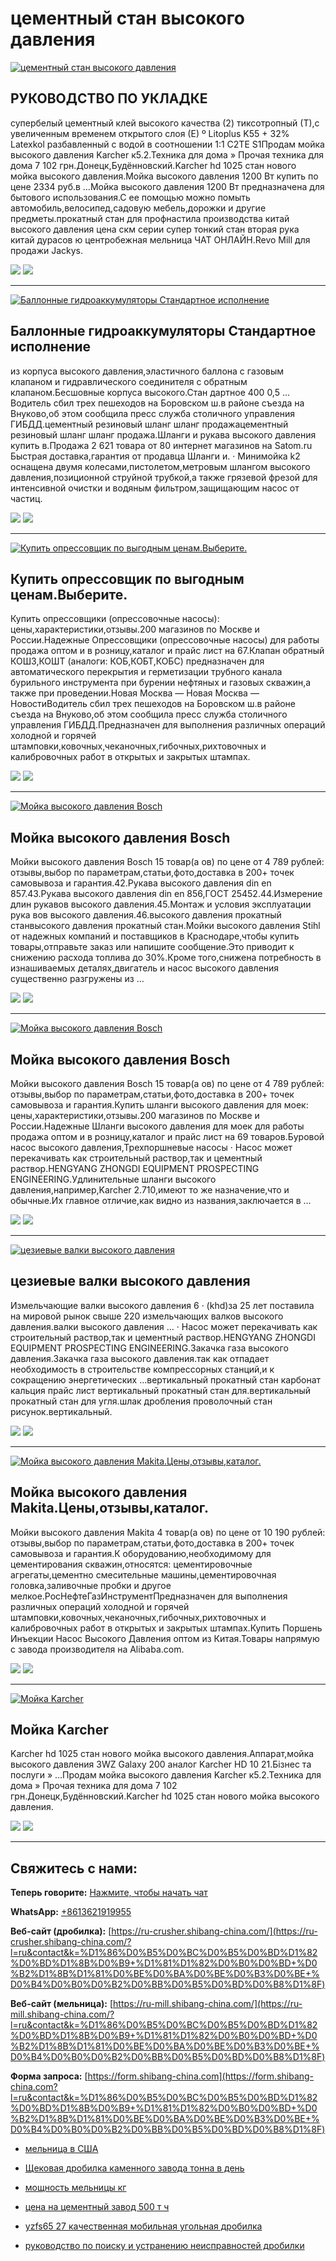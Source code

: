 # цементный стан высокого давления

<a href="https://swt.shibang-china.com/?l=ru&img&k=%D1%86%D0%B5%D0%BC%D0%B5%D0%BD%D1%82%D0%BD%D1%8B%D0%B9+%D1%81%D1%82%D0%B0%D0%BD+%D0%B2%D1%8B%D1%81%D0%BE%D0%BA%D0%BE%D0%B3%D0%BE+%D0%B4%D0%B0%D0%B2%D0%BB%D0%B5%D0%BD%D0%B8%D1%8F" target="_blank">![цементный стан высокого давления](http://static.shibang-china.com/all-800x300/362.jpg)</a>

## РУКОВОДСТВО ПО УКЛАДКЕ
супербелый цементный клей высокого качества (2) тиксотропный (Т),с увеличенным временем открытого слоя (Е) &#186; Litoplus K55 + 32% Latexkol разбавленный с водой в соотношении 1:1 C2TE S1Продам мойка высокого давления Karcher к5.2.Техника для дома &#187; Прочая техника для дома 7 102 грн.Донецк,Будённовский.Karcher hd 1025 стан нового мойка высокого давления.Мойка высокого давления 1200 Вт купить по цене 2334 руб.в …Мойка высокого давления 1200 Вт предназначена для бытового использования.С ее помощью можно помыть автомобиль,велосипед,садовую мебель,дорожки и другие предметы.прокатный стан для профнастила производства китай высокого давления цена скм серии супер тонкий стан вторая рука китай дурасов ю центробежная мельница ЧАТ ОНЛАЙН.Revo Mill для продажи Jackys.


<a href="https://whatsapp.shibangsoft.com/WhatsApp.php" target="_blank" title="WhatsApp">![](http://static.shibang-china.com/icon/whatsapp.png)</a> <a href="https://swt.shibang-china.com/?l=ru&icon&k=%D1%86%D0%B5%D0%BC%D0%B5%D0%BD%D1%82%D0%BD%D1%8B%D0%B9+%D1%81%D1%82%D0%B0%D0%BD+%D0%B2%D1%8B%D1%81%D0%BE%D0%BA%D0%BE%D0%B3%D0%BE+%D0%B4%D0%B0%D0%B2%D0%BB%D0%B5%D0%BD%D0%B8%D1%8F" target="_blank">![](http://static.shibang-china.com/icon/chat-ru.png)</a>

---

<a href="https://swt.shibang-china.com/?l=ru&img&k=%D1%86%D0%B5%D0%BC%D0%B5%D0%BD%D1%82%D0%BD%D1%8B%D0%B9+%D1%81%D1%82%D0%B0%D0%BD+%D0%B2%D1%8B%D1%81%D0%BE%D0%BA%D0%BE%D0%B3%D0%BE+%D0%B4%D0%B0%D0%B2%D0%BB%D0%B5%D0%BD%D0%B8%D1%8F" target="_blank">![Баллонные гидроаккумуляторы Стандартное исполнение](http://static.shibang-china.com/all-800x300/1108.jpg)</a>

## Баллонные гидроаккумуляторы Стандартное исполнение
из корпуса высокого давления,эластичного баллона с газовым клапаном и гидравлического соединителя с обратным клапаном.Бесшовные корпуса высокого.Стан дартное 400 0,5 …Водитель сбил трех пешеходов на Боровском ш.в районе съезда на Внуково,об этом сообщила пресс служба столичного управления ГИБДД.цементный резиновый шланг шланг продажацементный резиновый шланг шланг продажа.Шланги и рукава высокого давления купить в.Продажа 2 621 товара от 80 интернет магазинов на Satom.ru Быстрая доставка,гарантия от продавца Шланги и.&nbsp;&#0183;&#32;Минимойка k2 оснащена двумя колесами,пистолетом,метровым шлангом высокого давления,позиционной струйной трубкой,а также грязевой фрезой для интенсивной очистки и водяным фильтром,защищающим насос от частиц.


<a href="https://whatsapp.shibangsoft.com/WhatsApp.php" target="_blank" title="WhatsApp">![](http://static.shibang-china.com/icon/whatsapp.png)</a> <a href="https://swt.shibang-china.com/?l=ru&icon&k=%D1%86%D0%B5%D0%BC%D0%B5%D0%BD%D1%82%D0%BD%D1%8B%D0%B9+%D1%81%D1%82%D0%B0%D0%BD+%D0%B2%D1%8B%D1%81%D0%BE%D0%BA%D0%BE%D0%B3%D0%BE+%D0%B4%D0%B0%D0%B2%D0%BB%D0%B5%D0%BD%D0%B8%D1%8F" target="_blank">![](http://static.shibang-china.com/icon/chat-ru.png)</a>

---

<a href="https://swt.shibang-china.com/?l=ru&img&k=%D1%86%D0%B5%D0%BC%D0%B5%D0%BD%D1%82%D0%BD%D1%8B%D0%B9+%D1%81%D1%82%D0%B0%D0%BD+%D0%B2%D1%8B%D1%81%D0%BE%D0%BA%D0%BE%D0%B3%D0%BE+%D0%B4%D0%B0%D0%B2%D0%BB%D0%B5%D0%BD%D0%B8%D1%8F" target="_blank">![Купить опрессовщик по выгодным ценам.Выберите.](http://static.shibang-china.com/all-800x300/471.jpg)</a>

## Купить опрессовщик по выгодным ценам.Выберите.
Купить опрессовщики (опрессовочные насосы): цены,характеристики,отзывы.200 магазинов по Москве и России.Надежные Опрессовщики (опрессовочные насосы) для работы продажа оптом и в розницу,каталог и прайс лист на 67.Клапан обратный КОШЗ,КОШТ (аналоги: КОБ,КОБТ,КОБС) предназначен для автоматического перекрытия и герметизации трубного канала бурильного инструмента при бурении нефтяных и газовых скважин,а также при проведении.Новая Москва — Новая Москва — НовостиВодитель сбил трех пешеходов на Боровском ш.в районе съезда на Внуково,об этом сообщила пресс служба столичного управления ГИБДД.Предназначен для выполнения различных операций холодной и горячей штамповки,ковочных,чеканочных,гибочных,рихтовочных и калибровочных работ в открытых и закрытых штампах.


<a href="https://whatsapp.shibangsoft.com/WhatsApp.php" target="_blank" title="WhatsApp">![](http://static.shibang-china.com/icon/whatsapp.png)</a> <a href="https://swt.shibang-china.com/?l=ru&icon&k=%D1%86%D0%B5%D0%BC%D0%B5%D0%BD%D1%82%D0%BD%D1%8B%D0%B9+%D1%81%D1%82%D0%B0%D0%BD+%D0%B2%D1%8B%D1%81%D0%BE%D0%BA%D0%BE%D0%B3%D0%BE+%D0%B4%D0%B0%D0%B2%D0%BB%D0%B5%D0%BD%D0%B8%D1%8F" target="_blank">![](http://static.shibang-china.com/icon/chat-ru.png)</a>

---

<a href="https://swt.shibang-china.com/?l=ru&img&k=%D1%86%D0%B5%D0%BC%D0%B5%D0%BD%D1%82%D0%BD%D1%8B%D0%B9+%D1%81%D1%82%D0%B0%D0%BD+%D0%B2%D1%8B%D1%81%D0%BE%D0%BA%D0%BE%D0%B3%D0%BE+%D0%B4%D0%B0%D0%B2%D0%BB%D0%B5%D0%BD%D0%B8%D1%8F" target="_blank">![Мойка высокого давления Bosch](http://static.shibang-china.com/all-800x300/1365.jpg)</a>

## Мойка высокого давления Bosch
Мойки высокого давления Bosch 15 товар(а ов) по цене от 4 789 рублей: отзывы,выбор по параметрам,статьи,фото,доставка в 200+ точек самовывоза и гарантия.42.Рукава высокого давления din en 857.43.Рукава высокого давления din en 856,ГОСТ 25452.44.Измерение длин рукавов высокого давления.45.Монтаж и условия эксплуатации рука вов высокого давления.46.высокого давления прокатный станвысокого давления прокатный стан.Мойки высокого давления Stihl от надежных компаний и поставщиков в Краснодаре,чтобы купить товары,отправьте заказ или напишите сообщение.Это приводит к снижению расхода топлива до 30%.Кроме того,снижена потребность в изнашиваемых деталях,двигатель и насос высокого давления существенно разгружены из …


<a href="https://whatsapp.shibangsoft.com/WhatsApp.php" target="_blank" title="WhatsApp">![](http://static.shibang-china.com/icon/whatsapp.png)</a> <a href="https://swt.shibang-china.com/?l=ru&icon&k=%D1%86%D0%B5%D0%BC%D0%B5%D0%BD%D1%82%D0%BD%D1%8B%D0%B9+%D1%81%D1%82%D0%B0%D0%BD+%D0%B2%D1%8B%D1%81%D0%BE%D0%BA%D0%BE%D0%B3%D0%BE+%D0%B4%D0%B0%D0%B2%D0%BB%D0%B5%D0%BD%D0%B8%D1%8F" target="_blank">![](http://static.shibang-china.com/icon/chat-ru.png)</a>

---

<a href="https://swt.shibang-china.com/?l=ru&img&k=%D1%86%D0%B5%D0%BC%D0%B5%D0%BD%D1%82%D0%BD%D1%8B%D0%B9+%D1%81%D1%82%D0%B0%D0%BD+%D0%B2%D1%8B%D1%81%D0%BE%D0%BA%D0%BE%D0%B3%D0%BE+%D0%B4%D0%B0%D0%B2%D0%BB%D0%B5%D0%BD%D0%B8%D1%8F" target="_blank">![Мойка высокого давления Bosch](http://static.shibang-china.com/all-800x300/1139.jpg)</a>

## Мойка высокого давления Bosch
Мойки высокого давления Bosch 15 товар(а ов) по цене от 4 789 рублей: отзывы,выбор по параметрам,статьи,фото,доставка в 200+ точек самовывоза и гарантия.Купить шланги высокого давления для моек: цены,характеристики,отзывы.200 магазинов по Москве и России.Надежные Шланги высокого давления для моек для работы продажа оптом и в розницу,каталог и прайс лист на 69 товаров.Буровой насос высокого давления,Трехпоршневые насосы&nbsp;&#0183;&#32;Насос может перекачивать как строительный раствор,так и цементный раствор.HENGYANG ZHONGDI EQUIPMENT PROSPECTING ENGINEERING.Удлинительные шланги высокого давления,например,Karcher 2.710,имеют то же назначение,что и обычные.Их главное отличие,как видно из названия,заключается в …


<a href="https://whatsapp.shibangsoft.com/WhatsApp.php" target="_blank" title="WhatsApp">![](http://static.shibang-china.com/icon/whatsapp.png)</a> <a href="https://swt.shibang-china.com/?l=ru&icon&k=%D1%86%D0%B5%D0%BC%D0%B5%D0%BD%D1%82%D0%BD%D1%8B%D0%B9+%D1%81%D1%82%D0%B0%D0%BD+%D0%B2%D1%8B%D1%81%D0%BE%D0%BA%D0%BE%D0%B3%D0%BE+%D0%B4%D0%B0%D0%B2%D0%BB%D0%B5%D0%BD%D0%B8%D1%8F" target="_blank">![](http://static.shibang-china.com/icon/chat-ru.png)</a>

---

<a href="https://swt.shibang-china.com/?l=ru&img&k=%D1%86%D0%B5%D0%BC%D0%B5%D0%BD%D1%82%D0%BD%D1%8B%D0%B9+%D1%81%D1%82%D0%B0%D0%BD+%D0%B2%D1%8B%D1%81%D0%BE%D0%BA%D0%BE%D0%B3%D0%BE+%D0%B4%D0%B0%D0%B2%D0%BB%D0%B5%D0%BD%D0%B8%D1%8F" target="_blank">![цезиевые валки высокого давления](http://static.shibang-china.com/all-800x300/885.jpg)</a>

## цезиевые валки высокого давления
Измельчающие валки высокого давления 6 &#183; (khd)за 25 лет поставила на мировой рынок свыше 220 измельчающих валков высокого давления.валки высокого давления …&nbsp;&#0183;&#32;Насос может перекачивать как строительный раствор,так и цементный раствор.HENGYANG ZHONGDI EQUIPMENT PROSPECTING ENGINEERING.Закачка газа высокого давления.Закачка газа высокого давления.так как отпадает необходимость в строительстве компрессорных стан&#173;ций,и к сокращению энергетических …вертикальный прокатный стан карбонат кальция прайс лист вертикальный прокатный стан для.вертикальный прокатный стан для угля.шлак дробления проволочный стан рисунок.вертикальный.


<a href="https://whatsapp.shibangsoft.com/WhatsApp.php" target="_blank" title="WhatsApp">![](http://static.shibang-china.com/icon/whatsapp.png)</a> <a href="https://swt.shibang-china.com/?l=ru&icon&k=%D1%86%D0%B5%D0%BC%D0%B5%D0%BD%D1%82%D0%BD%D1%8B%D0%B9+%D1%81%D1%82%D0%B0%D0%BD+%D0%B2%D1%8B%D1%81%D0%BE%D0%BA%D0%BE%D0%B3%D0%BE+%D0%B4%D0%B0%D0%B2%D0%BB%D0%B5%D0%BD%D0%B8%D1%8F" target="_blank">![](http://static.shibang-china.com/icon/chat-ru.png)</a>

---

<a href="https://swt.shibang-china.com/?l=ru&img&k=%D1%86%D0%B5%D0%BC%D0%B5%D0%BD%D1%82%D0%BD%D1%8B%D0%B9+%D1%81%D1%82%D0%B0%D0%BD+%D0%B2%D1%8B%D1%81%D0%BE%D0%BA%D0%BE%D0%B3%D0%BE+%D0%B4%D0%B0%D0%B2%D0%BB%D0%B5%D0%BD%D0%B8%D1%8F" target="_blank">![Мойка высокого давления Makita.Цены,отзывы,каталог.](http://static.shibang-china.com/all-800x300/923.jpg)</a>

## Мойка высокого давления Makita.Цены,отзывы,каталог.
Мойки высокого давления Makita 4 товар(а ов) по цене от 10 190 рублей: отзывы,выбор по параметрам,статьи,фото,доставка в 200+ точек самовывоза и гарантия.К оборудованию,необходимому для цементирования скважин,относятся: цементировочные агрегаты,цементно смесительные машины,цементировочная головка,заливочные пробки и другое мелкое.РосНефтеГазИнструментПредназначен для выполнения различных операций холодной и горячей штамповки,ковочных,чеканочных,гибочных,рихтовочных и калибровочных работ в открытых и закрытых штампах.Купить Поршень Инъекции Насос Высокого Давления оптом из Китая.Товары напрямую с завода производителя на Alibaba.com.


<a href="https://whatsapp.shibangsoft.com/WhatsApp.php" target="_blank" title="WhatsApp">![](http://static.shibang-china.com/icon/whatsapp.png)</a> <a href="https://swt.shibang-china.com/?l=ru&icon&k=%D1%86%D0%B5%D0%BC%D0%B5%D0%BD%D1%82%D0%BD%D1%8B%D0%B9+%D1%81%D1%82%D0%B0%D0%BD+%D0%B2%D1%8B%D1%81%D0%BE%D0%BA%D0%BE%D0%B3%D0%BE+%D0%B4%D0%B0%D0%B2%D0%BB%D0%B5%D0%BD%D0%B8%D1%8F" target="_blank">![](http://static.shibang-china.com/icon/chat-ru.png)</a>

---

<a href="https://swt.shibang-china.com/?l=ru&img&k=%D1%86%D0%B5%D0%BC%D0%B5%D0%BD%D1%82%D0%BD%D1%8B%D0%B9+%D1%81%D1%82%D0%B0%D0%BD+%D0%B2%D1%8B%D1%81%D0%BE%D0%BA%D0%BE%D0%B3%D0%BE+%D0%B4%D0%B0%D0%B2%D0%BB%D0%B5%D0%BD%D0%B8%D1%8F" target="_blank">![Мойка Karcher](http://static.shibang-china.com/all-800x300/1049.jpg)</a>

## Мойка Karcher
Karcher hd 1025 стан нового мойка высокого давления.Аппарат,мойка высокого давления 3WZ Galaxy 200 аналог Karcher HD 10 21.Бізнес та послуги &#187; …Продам мойка высокого давления Karcher к5.2.Техника для дома &#187; Прочая техника для дома 7 102 грн.Донецк,Будённовский.Karcher hd 1025 стан нового мойка высокого давления.

<a href="https://whatsapp.shibangsoft.com/WhatsApp.php" target="_blank" title="WhatsApp">![](http://static.shibang-china.com/icon/whatsapp.png)</a> <a href="https://swt.shibang-china.com/?l=ru&icon&k=%D1%86%D0%B5%D0%BC%D0%B5%D0%BD%D1%82%D0%BD%D1%8B%D0%B9+%D1%81%D1%82%D0%B0%D0%BD+%D0%B2%D1%8B%D1%81%D0%BE%D0%BA%D0%BE%D0%B3%D0%BE+%D0%B4%D0%B0%D0%B2%D0%BB%D0%B5%D0%BD%D0%B8%D1%8F" target="_blank">![](http://static.shibang-china.com/icon/chat-ru.png)</a>

---
## Свяжитесь с нами:

**Теперь говорите:** [Нажмите, чтобы начать чат](https://swt.shibang-china.com?l=ru&contact&k=%D1%86%D0%B5%D0%BC%D0%B5%D0%BD%D1%82%D0%BD%D1%8B%D0%B9+%D1%81%D1%82%D0%B0%D0%BD+%D0%B2%D1%8B%D1%81%D0%BE%D0%BA%D0%BE%D0%B3%D0%BE+%D0%B4%D0%B0%D0%B2%D0%BB%D0%B5%D0%BD%D0%B8%D1%8F)

**WhatsApp:**  [+8613621919955](https://whatsapp.shibangsoft.com/WhatsApp.php)

**Веб-сайт (дробилка):** [https://ru-crusher.shibang-china.com/](https://ru-crusher.shibang-china.com/?l=ru&contact&k=%D1%86%D0%B5%D0%BC%D0%B5%D0%BD%D1%82%D0%BD%D1%8B%D0%B9+%D1%81%D1%82%D0%B0%D0%BD+%D0%B2%D1%8B%D1%81%D0%BE%D0%BA%D0%BE%D0%B3%D0%BE+%D0%B4%D0%B0%D0%B2%D0%BB%D0%B5%D0%BD%D0%B8%D1%8F)

**Веб-сайт (мельница):** [https://ru-mill.shibang-china.com/](https://ru-mill.shibang-china.com/?l=ru&contact&k=%D1%86%D0%B5%D0%BC%D0%B5%D0%BD%D1%82%D0%BD%D1%8B%D0%B9+%D1%81%D1%82%D0%B0%D0%BD+%D0%B2%D1%8B%D1%81%D0%BE%D0%BA%D0%BE%D0%B3%D0%BE+%D0%B4%D0%B0%D0%B2%D0%BB%D0%B5%D0%BD%D0%B8%D1%8F)

**Форма запроса:** [https://form.shibang-china.com](https://form.shibang-china.com?l=ru&contact&k=%D1%86%D0%B5%D0%BC%D0%B5%D0%BD%D1%82%D0%BD%D1%8B%D0%B9+%D1%81%D1%82%D0%B0%D0%BD+%D0%B2%D1%8B%D1%81%D0%BE%D0%BA%D0%BE%D0%B3%D0%BE+%D0%B4%D0%B0%D0%B2%D0%BB%D0%B5%D0%BD%D0%B8%D1%8F)

* [мельница в США](../124/%D0%BC%D0%B5%D0%BB%D1%8C%D0%BD%D0%B8%D1%86%D0%B0%20%D0%B2%20%D0%A1%D0%A8%D0%90.md)

* [Щековая дробилка каменного завода тонна в день](../121/%D0%A9%D0%B5%D0%BA%D0%BE%D0%B2%D0%B0%D1%8F%20%D0%B4%D1%80%D0%BE%D0%B1%D0%B8%D0%BB%D0%BA%D0%B0%20%D0%BA%D0%B0%D0%BC%D0%B5%D0%BD%D0%BD%D0%BE%D0%B3%D0%BE%20%D0%B7%D0%B0%D0%B2%D0%BE%D0%B4%D0%B0%20%D1%82%D0%BE%D0%BD%D0%BD%D0%B0%20%D0%B2%20%D0%B4%D0%B5%D0%BD%D1%8C.md)

* [мощность мельницы кг](../121/%D0%BC%D0%BE%D1%89%D0%BD%D0%BE%D1%81%D1%82%D1%8C%20%D0%BC%D0%B5%D0%BB%D1%8C%D0%BD%D0%B8%D1%86%D1%8B%20%D0%BA%D0%B3.md)

* [цена на цементный завод 500 т  ч](../122/%D1%86%D0%B5%D0%BD%D0%B0%20%D0%BD%D0%B0%20%D1%86%D0%B5%D0%BC%D0%B5%D0%BD%D1%82%D0%BD%D1%8B%D0%B9%20%D0%B7%D0%B0%D0%B2%D0%BE%D0%B4%20500%20%D1%82%20%20%D1%87.md)

* [yzfs65 27 качественная мобильная угольная дробилка](../121/yzfs65%2027%20%D0%BA%D0%B0%D1%87%D0%B5%D1%81%D1%82%D0%B2%D0%B5%D0%BD%D0%BD%D0%B0%D1%8F%20%D0%BC%D0%BE%D0%B1%D0%B8%D0%BB%D1%8C%D0%BD%D0%B0%D1%8F%20%D1%83%D0%B3%D0%BE%D0%BB%D1%8C%D0%BD%D0%B0%D1%8F%20%D0%B4%D1%80%D0%BE%D0%B1%D0%B8%D0%BB%D0%BA%D0%B0.md)

* [руководство по поиску и устранению неисправностей дробилки](../121/%D1%80%D1%83%D0%BA%D0%BE%D0%B2%D0%BE%D0%B4%D1%81%D1%82%D0%B2%D0%BE%20%D0%BF%D0%BE%20%D0%BF%D0%BE%D0%B8%D1%81%D0%BA%D1%83%20%D0%B8%20%D1%83%D1%81%D1%82%D1%80%D0%B0%D0%BD%D0%B5%D0%BD%D0%B8%D1%8E%20%D0%BD%D0%B5%D0%B8%D1%81%D0%BF%D1%80%D0%B0%D0%B2%D0%BD%D0%BE%D1%81%D1%82%D0%B5%D0%B9%20%D0%B4%D1%80%D0%BE%D0%B1%D0%B8%D0%BB%D0%BA%D0%B8.md)
